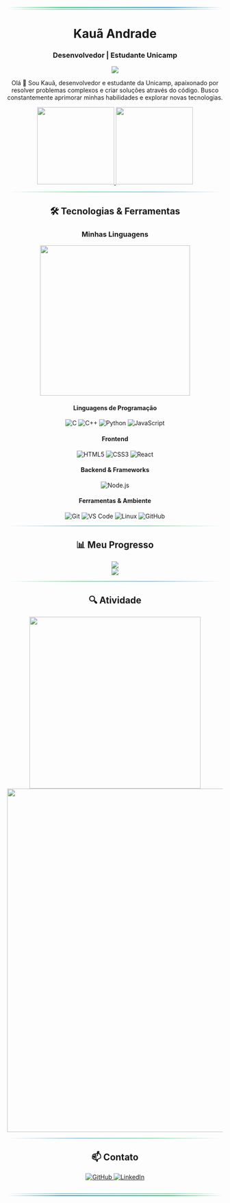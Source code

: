 <div align="center">
  <!-- Borda superior com gradiente -->
  <div style="width:100%; height:2px; background: linear-gradient(90deg, transparent, #2ecc71 25%, #3498db 75%, transparent)"></div>
  <div style="width:100%; height:1px; background: linear-gradient(90deg, transparent, #2ecc71 25%, #3498db 75%, transparent); margin-top:3px;"></div>
  
  <h1 align="center">Kauã Andrade</h1>
  <h3 align="center">Desenvolvedor | Estudante Unicamp</h3>
  
  <p align="center">
    <img src="https://readme-typing-svg.herokuapp.com?font=Fira+Code&size=22&duration=3000&pause=1000&color=2ecc71&center=true&vCenter=true&width=440&lines=Desenvolvedor+Full+Stack;Ciência+da+Computação;Sempre+em+Evolução" />
  </p>
</div>

<p align="center">
  Olá 👋 Sou Kauã, desenvolvedor e estudante da Unicamp, apaixonado por resolver problemas complexos e criar soluções através do código. Busco constantemente aprimorar minhas habilidades e explorar novas tecnologias.
</p>

<div align="center">
  <a href="https://github.com/KauaAndrade-Unicamp">
    <img height="180em" src="https://github-readme-stats.vercel.app/api?username=KauaAndrade-Unicamp&show_icons=true&theme=transparent&hide_border=true&count_private=true&text_color=3498db&title_color=2ecc71&icon_color=3498db" />
    <img height="180em" src="https://github-readme-stats.vercel.app/api/top-langs/?username=KauaAndrade-Unicamp&layout=compact&theme=transparent&hide_border=true&text_color=3498db&title_color=2ecc71" />
  </a>
</div>

<hr style="border: 0; height: 1px; background: linear-gradient(to right, transparent, #2ecc71, #3498db, transparent);">

<h2 align="center">🛠️ Tecnologias & Ferramentas</h2>

<!-- Gráfico de linguagens em formato donut -->
<div align="center">
  <h3>Minhas Linguagens</h3>
  <img src="https://github-readme-stats.vercel.app/api/top-langs/?username=KauaAndrade-Unicamp&layout=donut&theme=transparent&hide_border=true&text_color=3498db&title_color=2ecc71" width="350px" />
</div>

<div align="center">
  <h4>Linguagens de Programação</h4>
  <p>
    <img src="https://img.shields.io/badge/C-00599C?style=flat-square&logo=c&logoColor=white" alt="C" />
    <img src="https://img.shields.io/badge/C++-00599C?style=flat-square&logo=c%2B%2B&logoColor=white" alt="C++" />
    <img src="https://img.shields.io/badge/Python-3776AB?style=flat-square&logo=python&logoColor=white" alt="Python" />
    <img src="https://img.shields.io/badge/JavaScript-F7DF1E?style=flat-square&logo=javascript&logoColor=black" alt="JavaScript" />
  </p>
  
  <h4>Frontend</h4>
  <p>
    <img src="https://img.shields.io/badge/HTML5-E34F26?style=flat-square&logo=html5&logoColor=white" alt="HTML5" />
    <img src="https://img.shields.io/badge/CSS3-1572B6?style=flat-square&logo=css3&logoColor=white" alt="CSS3" />
    <img src="https://img.shields.io/badge/React-20232A?style=flat-square&logo=react&logoColor=61DAFB" alt="React" />
  </p>
  
  <h4>Backend & Frameworks</h4>
  <p>
    <img src="https://img.shields.io/badge/Node.js-43853D?style=flat-square&logo=node.js&logoColor=white" alt="Node.js" />
  </p>

  <h4>Ferramentas & Ambiente</h4>
  <p>
    <img src="https://img.shields.io/badge/Git-F05032?style=flat-square&logo=git&logoColor=white" alt="Git" />
    <img src="https://img.shields.io/badge/VS_Code-007ACC?style=flat-square&logo=visual-studio-code&logoColor=white" alt="VS Code" />
    <img src="https://img.shields.io/badge/Linux-FCC624?style=flat-square&logo=linux&logoColor=black" alt="Linux" />
    <img src="https://img.shields.io/badge/GitHub-100000?style=flat-square&logo=github&logoColor=white" alt="GitHub" />
  </p>
</div>

<hr style="border: 0; height: 1px; background: linear-gradient(to right, transparent, #3498db, #2ecc71, transparent);">

<!-- Gráfico de contribuição -->
<h2 align="center">📊 Meu Progresso</h2>

<div align="center">
  <img src="https://github-readme-streak-stats.herokuapp.com/?user=KauaAndrade-Unicamp&theme=transparent&hide_border=true&stroke=3498db&ring=2ecc71&fire=2ecc71&currStreakNum=3498db&sideNums=3498db&currStreakLabel=2ecc71&sideLabels=2ecc71&dates=3498db" />
</div>

<div align="center">
  <img src="https://github-profile-trophy.vercel.app/?username=KauaAndrade-Unicamp&theme=nord&no-frame=true&margin-w=10&column=6" />
</div>

<hr style="border: 0; height: 1px; background: linear-gradient(to right, transparent, #2ecc71, #3498db, transparent);">

<h2 align="center">🔍 Atividade</h2>

<!-- Gráfico de distribuição de linguagens em formato pie -->
<div align="center">
  <img src="https://github-readme-stats.vercel.app/api/top-langs/?username=KauaAndrade-Unicamp&layout=pie&theme=transparent&hide_border=true&text_color=3498db&title_color=2ecc71" width="400px" />
</div>

<div align="center">
  <!-- Gráfico de contribuição -->
  <img src="https://activity-graph.herokuapp.com/graph?username=KauaAndrade-Unicamp&bg_color=transparent&color=3498db&line=2ecc71&point=3498db&area=true&hide_border=true" width="800px" />
</div>

<hr style="border: 0; height: 1px; background: linear-gradient(to right, transparent, #3498db, #2ecc71, transparent);">

<h2 align="center">📫 Contato</h2>

<div align="center">
  <a href="https://github.com/KauaAndrade-Unicamp" target="_blank">
    <img src="https://img.shields.io/badge/GitHub-100000?style=for-the-badge&logo=github&logoColor=white" alt="GitHub" />
  </a>
  <a href="https://www.linkedin.com/in/KauaAndrade-Unicamp/" target="_blank">
    <img src="https://img.shields.io/badge/LinkedIn-0077B5?style=for-the-badge&logo=linkedin&logoColor=white" alt="LinkedIn" />
  </a>
</div>

<!-- Borda inferior com gradiente -->
<div align="center">
  <div style="width:100%; height:1px; background: linear-gradient(90deg, transparent, #3498db 25%, #2ecc71 75%, transparent); margin-top:30px;"></div>
  <div style="width:100%; height:2px; background: linear-gradient(90deg, transparent, #3498db 25%, #2ecc71 75%, transparent); margin-top:3px;"></div>
</div>
